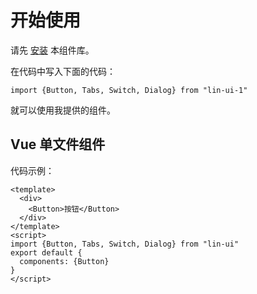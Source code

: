 # 开始使用
请先 [安装](#/doc/install) 本组件库。

在代码中写入下面的代码：

```
import {Button, Tabs, Switch, Dialog} from "lin-ui-1"
```

就可以使用我提供的组件。

## Vue 单文件组件

代码示例：

```
<template>
  <div>
    <Button>按钮</Button>
  </div>
</template>
<script>
import {Button, Tabs, Switch, Dialog} from "lin-ui"
export default {
  components: {Button}
}
</script>
```

